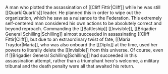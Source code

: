 A man who plotted the assassination of <span class="people">[[Cliff Fittir|Cliff]]</span> while he was still <span class="miscellaneous">[[Quark|Quark's]]</span> leader.  He planned this in order to wipe out the organization, which he saw as a nuisance to the Federation.
This extremely self-centered man considered his own actions to be absolutely correct and beyond reproach.  Commanding the <span class="miscellaneous">[[Battleship]]</span> <span class="miscellaneous">[[Invisible]]</span>, <span class="people">[[Brigadier General Schilling|Schilling]]</span> almost succeeded in assassinating <span class="people">[[Cliff Fittir|Cliff]]</span>, but due to an extraordinary twist of fate, <span class="people">[[Maria Traydor|Maria]]</span>, who was also onboard the <span class="miscellaneous">[[Diplo]]</span> at the time, used her powers to literally delete the <span class="miscellaneous">[[Invisible]]</span> from this universe.
Of course, even if <span class="people">[[Brigadier General Schilling|Schilling]]</span> had succeeded in this assassination attempt, rather than a triumphant hero's welcome, a military tribunal and the death penalty were all that awaited his return.